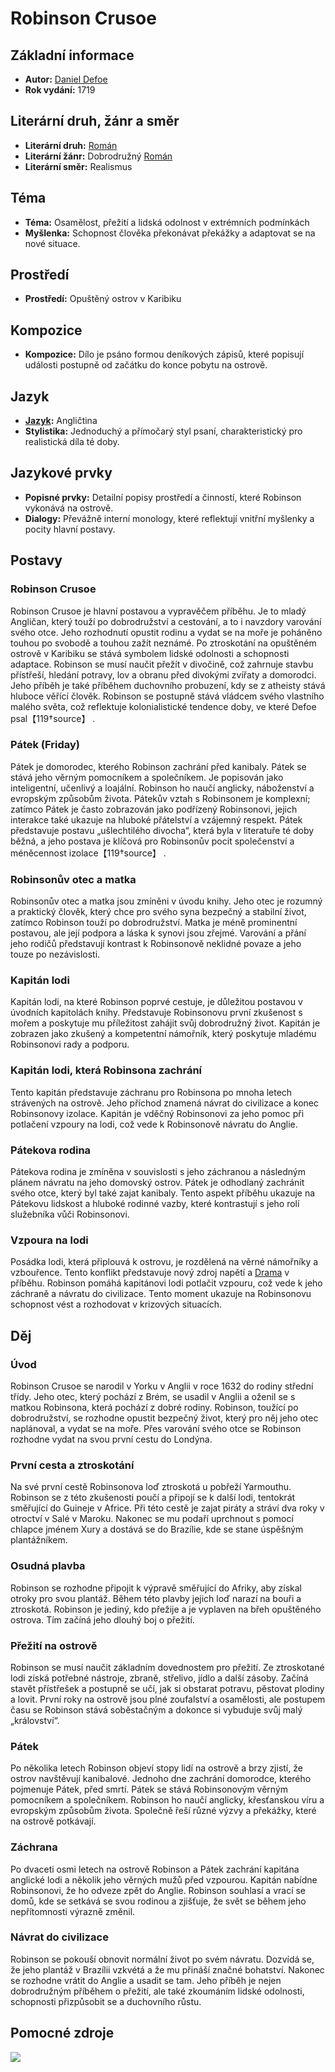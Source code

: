 # Robinson Crusoe

## Základní informace

- **Autor:** [Daniel Defoe](Daniel%20Defoe.md)
- **Rok vydání:** 1719

## Literární druh, žánr a směr 

- **Literární druh:** [Román](Román.md)
- **Literární žánr:** Dobrodružný [Román](Román.md)
- **Literární směr:** Realismus

## Téma 

- **Téma:** Osamělost, přežití a lidská odolnost v extrémních podmínkách
- **Myšlenka:** Schopnost člověka překonávat překážky a adaptovat se na nové situace.

## Prostředí 

- **Prostředí:** Opuštěný ostrov v Karibiku

## Kompozice 

- **Kompozice:** Dílo je psáno formou deníkových zápisů, které popisují události postupně od začátku do konce pobytu na ostrově.

## Jazyk 

- **[Jazyk](Jazyk.md):** Angličtina
- **Stylistika:** Jednoduchý a přímočarý styl psaní, charakteristický pro realistická díla té doby.

## Jazykové prvky 

- **Popisné prvky:** Detailní popisy prostředí a činností, které Robinson vykonává na ostrově.
- **Dialogy:** Převážně interní monology, které reflektují vnitřní myšlenky a pocity hlavní postavy.

## Postavy

### Robinson Crusoe
Robinson Crusoe je hlavní postavou a vypravěčem příběhu. Je to mladý Angličan, který touží po dobrodružství a cestování, a to i navzdory varování svého otce. Jeho rozhodnutí opustit rodinu a vydat se na moře je poháněno touhou po svobodě a touhou zažít neznámé. Po ztroskotání na opuštěném ostrově v Karibiku se stává symbolem lidské odolnosti a schopnosti adaptace. Robinson se musí naučit přežít v divočině, což zahrnuje stavbu přístřeší, hledání potravy, lov a obranu před divokými zvířaty a domorodci. Jeho příběh je také příběhem duchovního probuzení, kdy se z atheisty stává hluboce věřící člověk. Robinson se postupně stává vládcem svého vlastního malého světa, což reflektuje kolonialistické tendence doby, ve které Defoe psal【119†source】 .

### Pátek (Friday)
Pátek je domorodec, kterého Robinson zachrání před kanibaly. Pátek se stává jeho věrným pomocníkem a společníkem. Je popisován jako inteligentní, učenlivý a loajální. Robinson ho naučí anglicky, náboženství a evropským způsobům života. Pátekův vztah s Robinsonem je komplexní; zatímco Pátek je často zobrazován jako podřízený Robinsonovi, jejich interakce také ukazuje na hluboké přátelství a vzájemný respekt. Pátek představuje postavu „ušlechtilého divocha“, která byla v literatuře té doby běžná, a jeho postava je klíčová pro Robinsonův pocit společenství a méněcennost izolace【119†source】 .

### Robinsonův otec a matka
Robinsonův otec a matka jsou zmíněni v úvodu knihy. Jeho otec je rozumný a praktický člověk, který chce pro svého syna bezpečný a stabilní život, zatímco Robinson touží po dobrodružství. Matka je méně prominentní postavou, ale její podpora a láska k synovi jsou zřejmé. Varování a přání jeho rodičů představují kontrast k Robinsonově neklidné povaze a jeho touze po nezávislosti.

### Kapitán lodi
Kapitán lodi, na které Robinson poprvé cestuje, je důležitou postavou v úvodních kapitolách knihy. Představuje Robinsonovu první zkušenost s mořem a poskytuje mu příležitost zahájit svůj dobrodružný život. Kapitán je zobrazen jako zkušený a kompetentní námořník, který poskytuje mladému Robinsonovi rady a podporu. 

### Kapitán lodi, která Robinsona zachrání
Tento kapitán představuje záchranu pro Robinsona po mnoha letech strávených na ostrově. Jeho příchod znamená návrat do civilizace a konec Robinsonovy izolace. Kapitán je vděčný Robinsonovi za jeho pomoc při potlačení vzpoury na lodi, což vede k Robinsonově návratu do Anglie.

### Pátekova rodina
Pátekova rodina je zmíněna v souvislosti s jeho záchranou a následným plánem návratu na jeho domovský ostrov. Pátek je odhodlaný zachránit svého otce, který byl také zajat kanibaly. Tento aspekt příběhu ukazuje na Pátekovu lidskost a hluboké rodinné vazby, které kontrastují s jeho rolí služebníka vůči Robinsonovi.

### Vzpoura na lodi
Posádka lodi, která připlouvá k ostrovu, je rozdělená na věrné námořníky a vzbouřence. Tento konflikt představuje nový zdroj napětí a [Drama](Drama.md) v příběhu. Robinson pomáhá kapitánovi lodi potlačit vzpouru, což vede k jeho záchraně a návratu do civilizace. Tento moment ukazuje na Robinsonovu schopnost vést a rozhodovat v krizových situacích.

## Děj

### Úvod
Robinson Crusoe se narodil v Yorku v Anglii v roce 1632 do rodiny střední třídy. Jeho otec, který pochází z Brém, se usadil v Anglii a oženil se s matkou Robinsona, která pochází z dobré rodiny. Robinson, toužící po dobrodružství, se rozhodne opustit bezpečný život, který pro něj jeho otec naplánoval, a vydat se na moře. Přes varování svého otce se Robinson rozhodne vydat na svou první cestu do Londýna.

### První cesta a ztroskotání
Na své první cestě Robinsonova loď ztroskotá u pobřeží Yarmouthu. Robinson se z této zkušenosti poučí a připojí se k další lodi, tentokrát směřující do Guineje v Africe. Při této cestě je zajat piráty a stráví dva roky v otroctví v Salé v Maroku. Nakonec se mu podaří uprchnout s pomocí chlapce jménem Xury a dostává se do Brazílie, kde se stane úspěšným plantážníkem.

### Osudná plavba
Robinson se rozhodne připojit k výpravě směřující do Afriky, aby získal otroky pro svou plantáž. Během této plavby jejich loď narazí na bouři a ztroskotá. Robinson je jediný, kdo přežije a je vyplaven na břeh opuštěného ostrova. Tím začíná jeho dlouhý boj o přežití.

### Přežití na ostrově
Robinson se musí naučit základním dovednostem pro přežití. Ze ztroskotané lodi získá potřebné nástroje, zbraně, střelivo, jídlo a další zásoby. Začíná stavět přístřešek a postupně se učí, jak si obstarat potravu, pěstovat plodiny a lovit. První roky na ostrově jsou plné zoufalství a osamělosti, ale postupem času se Robinson stává soběstačným a dokonce si vybuduje svůj malý „království“.

### Pátek
Po několika letech Robinson objeví stopy lidí na ostrově a brzy zjistí, že ostrov navštěvují kanibalové. Jednoho dne zachrání domorodce, kterého pojmenuje Pátek, před smrtí. Pátek se stává Robinsonovým věrným pomocníkem a společníkem. Robinson ho naučí anglicky, křesťanskou víru a evropským způsobům života. Společně řeší různé výzvy a překážky, které na ostrově potkávají.

### Záchrana
Po dvaceti osmi letech na ostrově Robinson a Pátek zachrání kapitána anglické lodi a několik jeho věrných mužů před vzpourou. Kapitán nabídne Robinsonovi, že ho odveze zpět do Anglie. Robinson souhlasí a vrací se domů, kde se setkává se svou rodinou a zjišťuje, že svět se během jeho nepřítomnosti výrazně změnil.

### Návrat do civilizace
Robinson se pokouší obnovit normální život po svém návratu. Dozvídá se, že jeho plantáž v Brazílii vzkvétá a že mu přináší značné bohatství. Nakonec se rozhodne vrátit do Anglie a usadit se tam. Jeho příběh je nejen dobrodružným příběhem o přežití, ale také zkoumáním lidské odolnosti, schopnosti přizpůsobit se a duchovního růstu.

## Pomocné zdroje

![](https://www.youtube.com/watch?v=kXbqop1lZvQ)